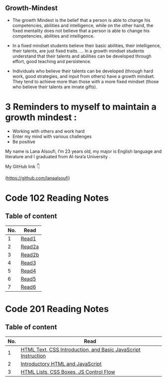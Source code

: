 
## Growth-Mindest
 * The growth Mindest is the belief that a person is able to change his competencies, abilities and intelligence, while on the other hand, the fixed mentality does not believe that a person is able to change his competencies, abilities and intelligence.

* In a fixed mindset students believe their basic abilities, their intelligence, their talents, are just fixed traits. ... In a growth mindset students understand that their talents and abilities can be developed through effort, good teaching and persistence.

* Individuals who believe their talents can be developed (through hard work, good strategies, and input from others) have a growth mindset. They tend to achieve more than those with a more fixed mindset (those who believe their talents are innate gifts).

# 3 Reminders to myself to maintain a growth mindest :
- Working with others and work hard 
- Enter my mind with various challenges 
- Be positive 

My name is Lana Alsoufi, I’m 23 years old,  my major is English language and literature and I graduated from Al-Isra’a University .

My GitHub link :point_down:

(https://github.com/lanaalsoufi)


# Code 102 Reading Notes
## Table of content 
|No.|Read|
|---|---|
|1|[Read1](read1.md)
|2|[Read2a](read2a.md)
|3|[Read2b](read2b.md)
|4|[Read3](read3.md)
|5|[Read4](read4.md)
|6|[Read5](read5.md)
|7|[Read6](read6.md)


# Code 201 Reading Notes
## Table of content 
|No.|Read|
|---|---|
|1|[HTML Text, CSS Introduction, and Basic JavaScript Instruction](class-01.md)
|2|[Introductory HTML and JavaScript](class-02.md)
|3|[HTML Lists, CSS Boxes, JS Control Flow](class-03.md)

